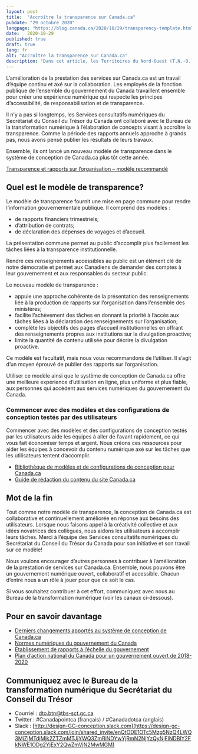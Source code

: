 ```yaml
---
layout: post
title:  "Accroître la transparence sur Canada.ca"
pubdate: "29 octobre 2020"
langpage: "https://blog.canada.ca/2020/10/29/transparency-template.html"
date:   2020-10-29
published: true
draft: true
lang: fr
alt: "Accroître la transparence sur Canada.ca"
description: "Dans cet article, les Territoires du Nord-Ouest (T.N.-O.) ont expliqué la façon dont ils utilisent des illustrations pour rendre le contenu Web et les produits de communication sur la COVID-19 plus accessibles à toutes leurs collectivités."
---
```


L’amélioration de la prestation des services sur Canada.ca est un travail d’équipe continu et axé sur la collaboration. Les employés de la fonction publique de l’ensemble du gouvernement du Canada travaillent ensemble pour créer une expérience numérique qui respecte les principes d’accessibilité, de responsabilisation et de transparence.

Il n’y a pas si longtemps, les Services consultatifs numériques du Secrétariat du Conseil du Trésor du Canada ont collaboré avec le Bureau de la transformation numérique à l’élaboration de concepts visant à accroître la transparence. Comme la période des rapports annuels approche à grands pas, nous avons pensé publier les résultats de leurs travaux.

Ensemble, ils ont lancé un nouveau modèle de transparence dans le système de conception de Canada.ca plus tôt cette année.

[Transparence et rapports sur l’organisation – modèle recommandé](https://conception.canada.ca/modeles-recommandes/transparence.html)

## Quel est le modèle de transparence?

Le modèle de transparence fournit une mise en page commune pour rendre l’information gouvernementale publique. Il comprend des modèles :
*	de rapports financiers trimestriels;
*	d’attribution de contrats;
*	de déclaration des dépenses de voyages et d’accueil.

La présentation commune permet au public d’accomplir plus facilement les tâches liées à la transparence institutionnelle.

Rendre ces renseignements accessibles au public est un élément clé de notre démocratie et permet aux Canadiens de demander des comptes à leur gouvernement et aux responsables du secteur public.

Le nouveau modèle de transparence :
*	appuie une approche cohérente de la présentation des renseignements liée à la production de rapports sur l’organisation dans l’ensemble des ministères;
*	facilite l’achèvement des tâches en donnant la priorité à l’accès aux tâches liées à la déclaration des renseignements sur l’organisation;
*	complète les objectifs des pages d’accueil institutionnelles en offrant des renseignements propres aux institutions sur la divulgation proactive;
*	limite la quantité de contenu utilisée pour décrire la divulgation proactive.

Ce modèle est facultatif, mais nous vous recommandons de l’utiliser. Il s’agit d’un moyen éprouvé de publier des rapports sur l’organisation.

Utiliser ce modèle ainsi que le système de conception de Canada.ca offre une meilleure expérience d’utilisation en ligne, plus uniforme et plus fiable, aux personnes qui accèdent aux services numériques du gouvernement du Canada.

### Commencer avec des modèles et des configurations de conception testés par des utilisateurs

Commencer avec des modèles et des configurations de conception testés par les utilisateurs aide les équipes à aller de l’avant rapidement, ce qui vous fait économiser temps et argent. Nous créons ces ressources pour aider les équipes à concevoir du contenu numérique axé sur les tâches que les utilisateurs tentent d’accomplir.

*	[Bibliothèque de modèles et de configurations de conception pour Canada.ca](https://www.canada.ca/fr/gouvernement/a-propos/systeme-conception/bibliotheque-modeles.html)
*	[Guide de rédaction du contenu du site Canada.ca](https://www.canada.ca/fr/secretariat-conseil-tresor/services/communications-gouvernementales/guide-redaction-contenu-canada.html)

## Mot de la fin

Tout comme notre modèle de transparence, la conception de Canada.ca est collaborative et continuellement améliorée en réponse aux besoins des utilisateurs. Lorsque nous faisons appel à la créativité collective et aux idées novatrices des collègues, nous aidons les utilisateurs à accomplir leurs tâches. Merci à l’équipe des Services consultatifs numériques du Secrétariat du Conseil du Trésor du Canada pour son initiative et son travail sur ce modèle!

Nous voulons encourager d’autres personnes à contribuer à l’amélioration de la prestation de services sur Canada.ca. Ensemble, nous pouvons être un gouvernement numérique ouvert, collaboratif et accessible. Chacun d’entre nous a un rôle à jouer pour que ce soit le cas.

Si vous souhaitez contribuer à cet effort, communiquez avec nous au Bureau de la transformation numérique (voir les canaux ci-dessous).

## Pour en savoir davantage

*	[Derniers changements apportés au système de conception de Canada.ca](https://www.canada.ca/fr/gouvernement/a-propos/systeme-conception/derniers-changements.html)
*	[Normes numériques du gouvernement du Canada](https://www.canada.ca/fr/gouvernement/systeme/gouvernement-numerique/normes-numeriques-gouvernement-canada.html)
*	[Établissement de rapports à l’échelle du gouvernement](https://www.canada.ca/fr/transparence/rapports.html)
*	[Plan d’action national du Canada pour un gouvernement ouvert de 2018-2020](https://ouvert.canada.ca/fr/contenu/plan-daction-national-du-canada-pour-un-gouvernement-ouvert-de-2018-2020#toc6)

## Communiquez avec le Bureau de la transformation numérique du Secrétariat du Conseil du Trésor 
* Courriel : [dto.btn@tbs-sct.gc.ca](mailto:dto.btn@tbs-sct.gc.ca)
* Twitter :  #Canadapointca (français) / #Canadadotca (anglais)
* Slack : [http://design-GC-conception.slack.com](https://design-gc-conception.slack.com/join/shared_invite/enQtODE1OTc5Mzg5NzQ4LWQ3MjZjMTdjMjk2ZTZmMTJjYWQ3ZmRiNDYwYjRmN2NjYzQyNjFlNDBlY2FkNWE1ODg2YjExY2QwZmVjN2MwMGM)
